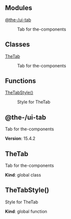 <!--- Code generated by @the-/script-doc. DO NOT EDIT. -->

## Modules

<dl>
<dt><a href="#module_@the-/ui-tab">@the-/ui-tab</a></dt>
<dd><p>Tab for the-components</p>
</dd>
</dl>

## Classes

<dl>
<dt><a href="#TheTab">TheTab</a></dt>
<dd><p>Tab for the-components</p>
</dd>
</dl>

## Functions

<dl>
<dt><a href="#TheTabStyle">TheTabStyle()</a></dt>
<dd><p>Style for TheTab</p>
</dd>
</dl>

<a name="module_@the-/ui-tab"></a>

## @the-/ui-tab
Tab for the-components

**Version**: 15.4.2  
<a name="TheTab"></a>

## TheTab
Tab for the-components

**Kind**: global class  
<a name="TheTabStyle"></a>

## TheTabStyle()
Style for TheTab

**Kind**: global function
